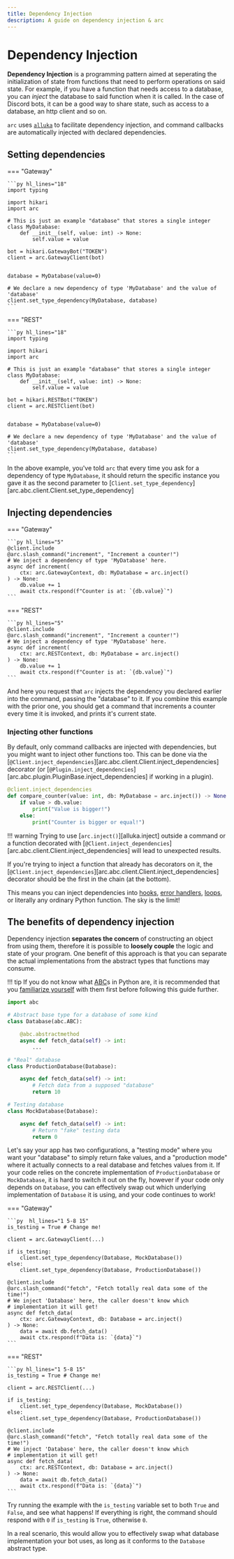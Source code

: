 ```yaml
---
title: Dependency Injection
description: A guide on dependency injection & arc
---
```


# Dependency Injection

**Dependency Injection** is a programming pattern aimed at seperating the initialization of state from functions that need to perform operations on said state. For example, if you have a function that needs access to a database, you can *inject* the database to said function when it is called. In the case of Discord bots, it can be a good way to share state, such as access to a database, an http client and so on.

`arc` uses [`alluka`](https://alluka.cursed.solutions/usage/) to facilitate dependency injection, and command callbacks are automatically injected with declared dependencies.

## Setting dependencies

=== "Gateway"

    ```py hl_lines="18"
    import typing

    import hikari
    import arc

    # This is just an example "database" that stores a single integer
    class MyDatabase:
        def __init__(self, value: int) -> None:
            self.value = value

    bot = hikari.GatewayBot("TOKEN")
    client = arc.GatewayClient(bot)


    database = MyDatabase(value=0)

    # We declare a new dependency of type 'MyDatabase' and the value of 'database'
    client.set_type_dependency(MyDatabase, database)
    ```

=== "REST"

    ```py hl_lines="18"
    import typing

    import hikari
    import arc

    # This is just an example "database" that stores a single integer
    class MyDatabase:
        def __init__(self, value: int) -> None:
            self.value = value

    bot = hikari.RESTBot("TOKEN")
    client = arc.RESTClient(bot)


    database = MyDatabase(value=0)

    # We declare a new dependency of type 'MyDatabase' and the value of 'database'
    client.set_type_dependency(MyDatabase, database)
    ```

In the above example, you've told `arc` that every time you ask for a dependency of type `MyDatabase`, it should return the specific instance you gave it as the second parameter to [`Client.set_type_dependency`][arc.abc.client.Client.set_type_dependency]

## Injecting dependencies

=== "Gateway"

    ```py hl_lines="5"
    @client.include
    @arc.slash_command("increment", "Increment a counter!")
    # We inject a dependency of type 'MyDatabase' here.
    async def increment(
        ctx: arc.GatewayContext, db: MyDatabase = arc.inject()
    ) -> None:
        db.value += 1
        await ctx.respond(f"Counter is at: `{db.value}`")
    ```

=== "REST"

    ```py hl_lines="5"
    @client.include
    @arc.slash_command("increment", "Increment a counter!")
    # We inject a dependency of type 'MyDatabase' here.
    async def increment(
        ctx: arc.RESTContext, db: MyDatabase = arc.inject()
    ) -> None:
        db.value += 1
        await ctx.respond(f"Counter is at: `{db.value}`")
    ```

And here you request that `arc` injects the dependency you declared earlier into the command, passing the "database" to it. If you combine this example with the prior one, you should get a command that increments a counter every time it is invoked, and prints it's current state.

### Injecting other functions

By default, only command callbacks are injected with dependencies, but you might want to inject other functions too. This can be done via the [`@Client.inject_dependencies`][arc.abc.client.Client.inject_dependencies] decorator (or [`@Plugin.inject_dependencies`][arc.abc.plugin.PluginBase.inject_dependencies] if working in a plugin).

```py hl_lines="1"
@client.inject_dependencies
def compare_counter(value: int, db: MyDatabase = arc.inject()) -> None:
    if value > db.value:
        print("Value is bigger!")
    else:
        print("Counter is bigger or equal!")
```

!!! warning
    Trying to use [`arc.inject()`][alluka.inject] outside a command or a function decorated with [`@Client.inject_dependencies`][arc.abc.client.Client.inject_dependencies] will lead to unexpected results.

If you're trying to inject a function that already has decorators on it, the [`@Client.inject_dependencies`][arc.abc.client.Client.inject_dependencies] decorator should be the first in the chain (at the bottom).

This means you can inject dependencies into [hooks](./hooks.md), [error handlers](./error_handling.md), [loops](./loops.md), or literally any ordinary Python function. The sky is the limit!

## The benefits of dependency injection

Dependency injection **separates the concern** of constructing an object from using them, therefore it is possible to **loosely couple** the logic and state of your program. One benefit of this approach is that you can separate the actual implementations from the abstract types that functions may consume.

!!! tip
    If you do not know what [ABC](https://docs.python.org/3/glossary.html#term-abstract-base-class "Abstract Base Class")s in Python are, it is recommended that you [familiarize yourself](https://docs.python.org/3/library/abc.html) with them first before following this guide further.

```py
import abc

# Abstract base type for a database of some kind
class Database(abc.ABC):

    @abc.abstractmethod
    async def fetch_data(self) -> int:
        ...

# "Real" database
class ProductionDatabase(Database):

    async def fetch_data(self) -> int:
        # Fetch data from a supposed "database"
        return 10

# Testing database
class MockDatabase(Database):

    async def fetch_data(self) -> int:
        # Return "fake" testing data
        return 0
```

Let's say your app has two configurations, a "testing mode" where you want your "database" to simply return fake values, and a "production mode" where it actually connects to a real database and fetches values from it. If your code relies on the concrete implementation of `ProductionDatabase` or `MockDatabase`, it is hard to switch it out on the fly, however if your code only depends on `Database`, you can effectively swap out which underlying implementation of `Database` it is using, and your code continues to work!

=== "Gateway"

    ```py  hl_lines="1 5-8 15"
    is_testing = True # Change me!

    client = arc.GatewayClient(...)

    if is_testing:
        client.set_type_dependency(Database, MockDatabase())
    else:
        client.set_type_dependency(Database, ProductionDatabase())

    @client.include
    @arc.slash_command("fetch", "Fetch totally real data some of the time!")
    # We inject 'Database' here, the caller doesn't know which
    # implementation it will get!
    async def fetch_data(
        ctx: arc.GatewayContext, db: Database = arc.inject()
    ) -> None:
        data = await db.fetch_data()
        await ctx.respond(f"Data is: `{data}`")
    ```

=== "REST"

    ```py hl_lines="1 5-8 15"
    is_testing = True # Change me!

    client = arc.RESTClient(...)

    if is_testing:
        client.set_type_dependency(Database, MockDatabase())
    else:
        client.set_type_dependency(Database, ProductionDatabase())

    @client.include
    @arc.slash_command("fetch", "Fetch totally real data some of the time!")
    # We inject 'Database' here, the caller doesn't know which
    # implementation it will get!
    async def fetch_data(
        ctx: arc.RESTContext, db: Database = arc.inject()
    ) -> None:
        data = await db.fetch_data()
        await ctx.respond(f"Data is: `{data}`")
    ```

Try running the example with the `is_testing` variable set to both `True` and `False`, and see what happens! If everything is right, the command should respond with `0` if `is_testing` is `True`, otherwise `0`.

In a real scenario, this would allow you to effectively swap what database implementation your bot uses, as long as it conforms to the `Database` abstract type.
